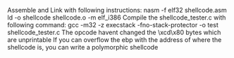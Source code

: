 Assemble and Link with following instructions:
nasm -f elf32 shellcode.asm
ld -o shellcode shellcode.o -m elf_i386
Compile the shellcode_tester.c with following command:
gcc -m32 -z execstack -fno-stack-protector -o test shellcode_tester.c
The opcode havent changed the \xcd\x80 bytes which are unprintable
If you can overflow the ebp with the address of where the shellcode is, you can write a polymorphic shellcode
